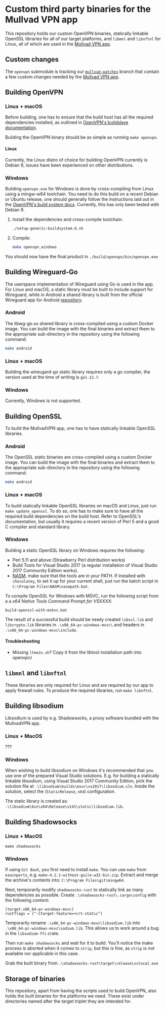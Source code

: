 # Custom third party binaries for the Mullvad VPN app
This repository holds our custom OpenVPN binaries, statically linkable OpenSSL
libraries for all of our target platforms, and `libmnl` and `libnftnl` for
Linux, all of which are used in the [Mullvad VPN app].



## Custom changes

The `openvpn` submodule is tracking our [`mullvad-patches`] branch that contain a few custom
changes needed by the [Mullvad VPN app].



## Building OpenVPN

### Linux + macOS
Before building, one has to ensure that the build host has all the required
dependencies installed, as outlined in [OpenVPN's buildslave documentation].

Building the OpenVPN binary should be as simple as running `make openvpn`.


#### Linux
Currently, the Linux distro of choice for building OpenVPN currently is Debian
9, issues have been experienced on other distributions.


### Windows
Building `openvpn.exe` for Windows is done by cross-compiling from Linux using
a mingw-w64 toolchain. You need to do this build on a recent Debian or Ubuntu
release, one should generally follow the instructions laid out in the
[OpenVPN's build system docs]. Currently, this has only been tested with Debian 9.


1. Install the dependencies and cross-compile toolchain:
   ```bash
   ./setup-generic-buildsystem.6.sh
   ```

1. Compile:
   ```bash
   make openvpn_windows
   ```

You should now have the final product in `./build/openvpn/bin/openvpn.exe`



## Building Wireguard-Go
The userspace implementation of Wireguard using Go is used in the app. For Linux and macOS, a static
library must be built to include support for Wireguard, while in Android a shared library is built
from the official Wireguard app for Android [repository][wireguard-android].

[wireguard-android]: https://github.com/WireGuard/wireguard-android/

### Android
The libwg-go.so shared library is cross-compiled using a custom Docker image. You can build the
image with the final binaries and extract them to the appropriate sub-directory in the repository
using the following command:

```bash
make android
```

### Linux + macOS
Building the wireugard-go static library requires only a go compiler, the
version used at the time of writing is `go1.12.7`.

### Windows
Currently, Windows is not supported.



## Building OpenSSL
To build the MullvadVPN app, one has to have statically linkable OpenSSL libraries.

### Android
The OpenSSL static binaries are cross-compiled using a custom Docker image. You can build the image
with the final binaries and extract them to the appropriate sub-directory in the repository using
the following command:

```bash
make android
```

### Linux + macOS
To build statically linkable OpenSSL libraries on macOS and Linux, just run
`make update_openssl`. To do so, one has to make sure to have all the required
build dependencies on the build host. Refer to OpenSSL's documentation, but
usually it requires a recent version of Perl 5 and a good C compiler and
standard library.


### Windows
Building a static OpenSSL library on Windows requires the following:
- Perl 5.11 and above (Strawberry Perl distribution works)
- Build Tools for Visual Studio 2017 (a regular installation of Visual Studio
2017 Community Edition works).
- [NASM](https://www.nasm.us/), make sure that the tools are in your PATH.
If installed with `chocolatey`, to set it up for your current shell, just run
the batch script in `C:\Program Files\NASM\nasmpath.bat`.

To compile OpenSSL for Windows with MSVC, run the following script from a
a _x64 Native Tools Command Prompt for VSXXXX_:
```
build-openssl-with-msbvc.bat
```
The result of a successful build should be newly created `libssl.lib` and
`libcrypto.lib` libraries in `.\x86_64-pc-windows-msvc\` and headers in
`.\x86_64-pc-windows-msvc\include`.

#### Troubleshooting

* Missing `ltmain.sh`? Copy it from the libtool installation path into openvpn/



## `libmnl` and `libnftnl`
These libraries are only required for Linux and are required by our app to
apply firewall rules. To produce the required libraries, run `make libnftnl`.



## Building libsodium
Libsodium is used by e.g. Shadowsocks, a proxy software bundled with the MullvadVPN app.

### Linux + MacOS
???

### Windows
When wishing to build libsodium on Windows it's recommended that you use one of the prepared
Visual Studio solutions. E.g. for building a statically linkable libsodium, using Visual Studio 2017
Community Edition, pick the solution file at `.\libsodium\builds\msvc\vs2017\libsodium.sln`.
Inside the solution, select the (`StaticRelease`, `x64`) configuration.

The static library is created as: `.\libsodium\bin\x64\Release\v141\static\libsodium.lib`.



## Building Shadowsocks

### Linux + MacOS
`make shadowsocks`

### Windows
If using `Git Bash`, you first need to install `make`. You can use `make` from `ezwinports`,
e.g. `make-4.2.1-without-guile-w32-bin.zip`. Extract and merge the archive's contents into:
`C:\Program Files\git\mingw64`.

Next, temporarily modify `shadowsocks-rust` to statically link as many dependencies as possible.
Create `.\shadowsocks-rust\.cargo\config` with the following content:

```
[target.x86_64-pc-windows-msvc]
rustflags = ["-Ctarget-feature=+crt-static"]
```

Temporarily rename `.\x86_64-pc-windows-msvc\libsodium.lib` into
`.\x86_64-pc-windows-msvc\sodium.lib`. This allows us to work around a bug in the `libsodium-ffi`
crate.

Then run `make shadowsocks` and wait for it to build. You'll notice the make process is aborted
when it comes to `strip`, but this is fine, as `strip` is not available nor applicable in this case.

Grab the built binary from `.\shadowsocks-rust\target\release\sslocal.exe`



## Storage of binaries

This repository, apart from having the scripts used to build OpenVPN, also holds the built binaries
for the platforms we need. These exist under directories named after the target triplet they are
intended for.


[Mullvad VPN app]: https://github.com/mullvad/mullvadvpn-app
[`mullvad-patches`]: https://github.com/mullvad/openvpn/tree/mullvad-patches
[OpenVPN's build system docs]: https://community.openvpn.net/openvpn/wiki/SettingUpGenericBuildsystem
[OpenVPN's buildslave documentation]: https://community.openvpn.net/openvpn/wiki/SettingUpBuildslave
